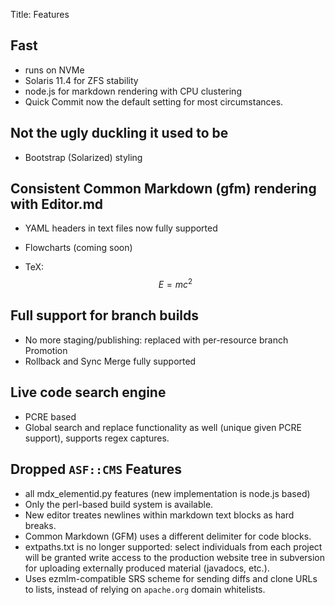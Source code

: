 Title: Features

## Fast

- runs on NVMe
- Solaris 11.4 for ZFS stability
- node.js for markdown rendering with CPU clustering
- Quick Commit now the default setting for most circumstances.

## Not the ugly duckling it used to be

- Bootstrap (Solarized) styling

## Consistent Common Markdown (gfm) rendering with Editor.md

- YAML headers in text files now fully supported

- Flowcharts (coming soon)

- TeX: $$ E = mc^2 $$

## Full support for branch builds

- No more staging/publishing: replaced with per-resource branch Promotion
- Rollback and Sync Merge fully supported

## Live code search engine

- PCRE based
- Global search and replace functionality as well (unique given PCRE support), supports regex captures.

## Dropped `ASF::CMS` Features

- all mdx_elementid.py features (new implementation is node.js based)
- Only the perl-based build system is available.
- New editor treates newlines within markdown text blocks as hard breaks.
- Common Markdown (GFM) uses a different delimiter for code blocks.
- extpaths.txt is no longer supported: select individuals from each project will be granted write access to the production website tree in subversion for uploading externally produced material (javadocs, etc.).
- Uses ezmlm-compatible SRS scheme for sending diffs and clone URLs to lists, instead of relying on `apache.org` domain whitelists.
